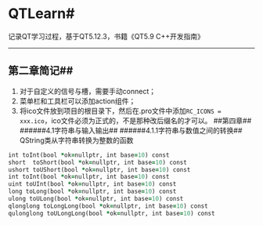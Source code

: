 # QTLearn#
 记录QT学习过程，基于QT5.12.3，书籍《QT5.9 C++开发指南》

----------
## 第二章简记##

1. 对于自定义的信号与槽，需要手动connect；
2. 菜单栏和工具栏可以添加action组件；
3. 将ico文件放到项目的根目录下，然后在.pro文件中添加`RC_ICONS = xxx.ico`，ico文件必须为正式的，不是那种改后缀名的才可以。
##第四章##
######4.1字符串与输入输出##
######4.1.1字符串与数值之间的转换##
QString类从字符串转换为整数的函数
```ruby
int toInt(bool *ok=nullptr, int base=10) const
short  toShort(bool *ok=nullptr, int base=10) const
ushort toUShort(bool *ok=nullptr, int base=10) const
int toInt(bool *ok=nullptr, int base=10) const
uint toUInt(bool *ok=nullptr, int base=10) const
long toLong(bool *ok=nullptr, int base=10) const
ulong toULong(bool *ok=nullptr, int base=10) const
qlonglong toLongLong(bool *ok=nullptr, int base=10) const
qulonglong toULongLong(bool *ok=nullptr, int base=10) const
```
